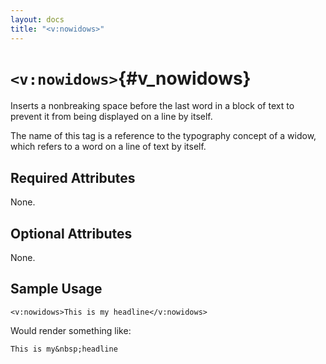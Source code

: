 ```yaml
---
layout: docs
title: "<v:nowidows>"
---
```


# `<v:nowidows>`{#v_nowidows}

Inserts a nonbreaking space before the last word in a block of text to
prevent it from being displayed on a line by itself.

The name of this tag is a reference to the typography concept of a
widow, which refers to a word on a line of text by itself.

## Required Attributes

None.

## Optional Attributes

None.

## Sample Usage

    <v:nowidows>This is my headline</v:nowidows>

Would render something like:

    This is my&nbsp;headline

